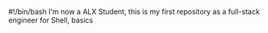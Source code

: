 #!/bin/bash
I'm now a ALX Student, this is my first repository as a full-stack engineer for Shell, basics
